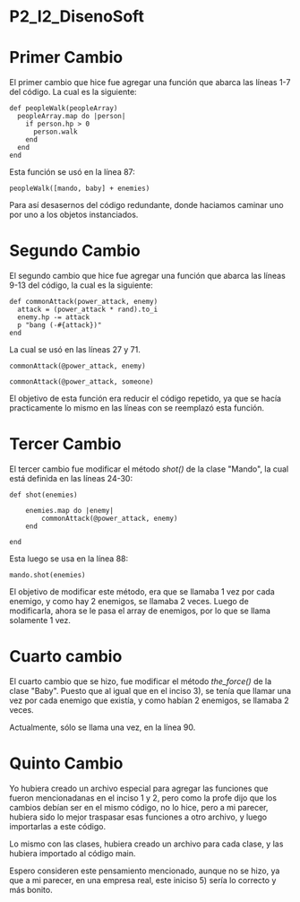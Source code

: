 # P2_I2_DisenoSoft

# Primer Cambio

El primer cambio que hice fue agregar una función que abarca las líneas 1-7 del código. La cual es la siguiente:

```
def peopleWalk(peopleArray)
  peopleArray.map do |person|
    if person.hp > 0
      person.walk
    end
  end
end
```

Esta función se usó en la línea 87:

```
peopleWalk([mando, baby] + enemies)
```

Para así desasernos del código redundante, donde haciamos caminar uno por uno a los objetos instanciados.

# Segundo Cambio

El segundo cambio que hice fue agregar una función que abarca las líneas 9-13 del código, la cual es la siguiente:

```
def commonAttack(power_attack, enemy)
  attack = (power_attack * rand).to_i
  enemy.hp -= attack
  p "bang (-#{attack})"
end
```

La cual se usó en las líneas 27 y 71.

```
commonAttack(@power_attack, enemy)
```

```
commonAttack(@power_attack, someone)
```

El objetivo de esta función era reducir el código repetido, ya que se hacía practicamente lo mismo en las líneas con se reemplazó esta función.

# Tercer Cambio

El tercer cambio fue modificar el método *shot()* de la clase "Mando", la cual está definida en las líneas 24-30:

```
def shot(enemies)

    enemies.map do |enemy|
        commonAttack(@power_attack, enemy)
    end

end
```

Esta luego se usa en la línea 88:

```
mando.shot(enemies)
```

El objetivo de modificar este método, era que se llamaba 1 vez por cada enemigo, y como hay 2 enemigos, se llamaba 2 veces. Luego de modificarla, ahora se le pasa el array de enemigos, por lo que se llama solamente 1 vez.

# Cuarto cambio

El cuarto cambio que se hizo, fue modificar el método *the_force()* de la clase "Baby". Puesto que al igual que en el inciso 3), se tenía que llamar una vez por cada enemigo que existía, y como habían 2 enemigos, se llamaba 2 veces.

Actualmente, sólo se llama una vez, en la línea 90.

# Quinto Cambio

Yo hubiera creado un archivo especial para agregar las funciones que fueron mencionadanas en el inciso 1 y 2, pero como la profe dijo que los cambios debían ser en el mismo código, no lo hice, pero a mi parecer, hubiera sido lo mejor traspasar esas funciones a otro archivo, y luego importarlas a este código.

Lo mismo con las clases, hubiera creado un archivo para cada clase, y las hubiera importado al código main.

Espero consideren este pensamiento mencionado, aunque no se hizo, ya que a mi parecer, en una empresa real, este iniciso 5) sería lo correcto y más bonito.